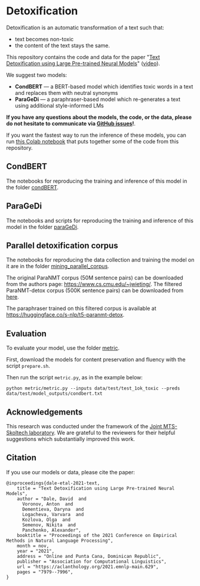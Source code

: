 # Detoxification
Detoxification is an automatic transformation of a text such that:
- text becomes non-toxic
- the content of the text stays the same.

This repository contains the code and data for the paper "[Text Detoxification using Large Pre-trained Neural Models](https://aclanthology.org/2021.emnlp-main.629/)" ([video](https://youtu.be/knhIJ_e9Uyc)).

We suggest two models:
- **CondBERT** — a BERT-based model which identifies toxic words in a text and replaces them with neutral synonyms
- **ParaGeDi** — a paraphraser-based model which re-generates a text using additional style-informed LMs

**If you have any questions about the models, the code, or the data, please do not hesitate to communicate via [GitHub issues](https://github.com/skoltech-nlp/detox/issues)!**.

If you want the fastest way to run the inference of these models, you can run 
[this Colab notebook](https://colab.research.google.com/drive/1HEUgKO100rSuDcv80prD3dRZSjKztTqk?usp=sharing) 
that puts together some of the code from this repository. 

## CondBERT

The notebooks for reproducing the training and inference of this model in the folder [condBERT](/emnlp2021/style_transfer/condBERT).

## ParaGeDi

The notebooks and scripts for reproducing the training and inference of this model in the folder [paraGeDi](/emnlp2021/style_transfer/paraGeDi).

## Parallel detoxification corpus

The notebooks for reproducing the data collection and training the model on it are in the folder [mining_parallel_corpus](/emnlp2021/style_transfer/mining_parallel_corpus).

The original ParaNMT corpus (50M sentence pairs) can be downloaded from the authors page: https://www.cs.cmu.edu/~jwieting/. 
The filtered ParaNMT-detox corpus (500K sentence pairs) can be downloaded from [here](https://github.com/skoltech-nlp/detox/releases/download/emnlp2021/filtered_paranmt.zip).

The paraphraser trained on this filtered corpus is available at https://huggingface.co/s-nlp/t5-paranmt-detox. 

## Evaluation

To evaluate your model, use the folder [metric](/emnlp2021/metric). 

First, download the models for content preservation and fluency with the script `prepare.sh`. 

Then run the script `metric.py`, as in the example below:

```
python metric/metric.py --inputs data/test/test_1ok_toxic --preds data/test/model_outputs/condbert.txt
```

## Acknowledgements
This research was conducted under the framework of the [Joint MTS-Skoltech laboratory](https://sites.skoltech.ru/nlp/joint-mts-skoltech-laboratory/). 
We are grateful to the reviewers for their helpful suggestions which substantially improved this work.


## Citation

If you use our models or data, please cite the paper:

```
@inproceedings{dale-etal-2021-text,
    title = "Text Detoxification using Large Pre-trained Neural Models",
    author = "Dale, David  and
      Voronov, Anton  and
      Dementieva, Daryna  and
      Logacheva, Varvara  and
      Kozlova, Olga  and
      Semenov, Nikita  and
      Panchenko, Alexander",
    booktitle = "Proceedings of the 2021 Conference on Empirical Methods in Natural Language Processing",
    month = nov,
    year = "2021",
    address = "Online and Punta Cana, Dominican Republic",
    publisher = "Association for Computational Linguistics",
    url = "https://aclanthology.org/2021.emnlp-main.629",
    pages = "7979--7996",
}
```
